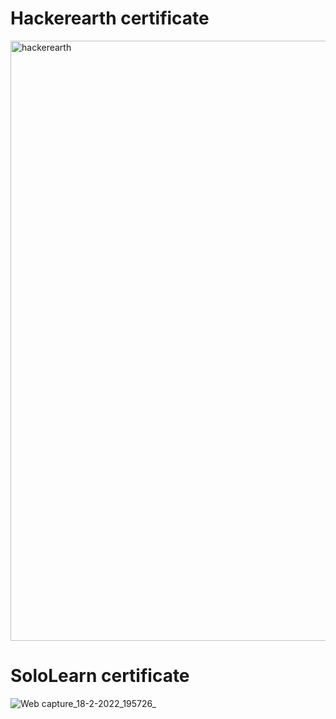 # Hackerearth certificate
<img width="960" alt="hackerearth" src="https://user-images.githubusercontent.com/98844293/154699717-c4fdbb1b-a98b-4157-8ca4-5029ff16ab18.png">

# SoloLearn certificate
![Web capture_18-2-2022_195726_](https://user-images.githubusercontent.com/98844293/154701669-aad5cd09-98a7-4b47-9a17-612ad1853635.jpeg)
